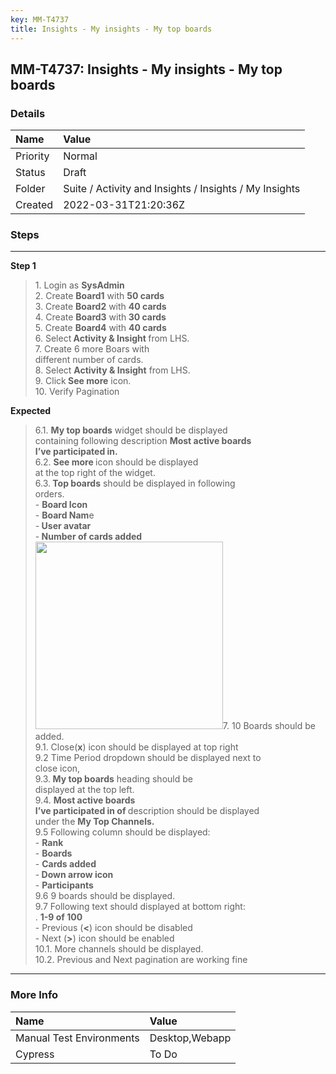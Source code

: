 ```yaml
---
key: MM-T4737
title: Insights - My insights - My top boards
---
```


## MM-T4737: Insights - My insights - My top boards

### Details

| Name     | Value                                                  |
| :------- | :----------------------------------------------------- |
| Priority | Normal                                                 |
| Status   | Draft                                                  |
| Folder   | Suite / Activity and Insights / Insights / My Insights |
| Created  | 2022-03-31T21:20:36Z                                   |

### Steps

<hr/>

**Step 1**

> <article>1. Login as <strong>SysAdmin</strong><br />2. Create <strong>Board1</strong> with <strong>50 cards</strong><br />3. Create <strong>Board2</strong> with <strong>40 cards</strong><br />4. Create <strong>Board3</strong> with<strong> 30 cards</strong><br />5. Create <strong>Board4</strong> with <strong>40 cards</strong><br />6. Select<strong> Activity &amp; Insight </strong>from LHS.<br />7. Create 6 more Boars with<br />different number of cards.<br />8. Select <strong>Activity &amp; Insight</strong> from LHS.<br />9. Click<strong> See more</strong> icon.<br />10. Verify Pagination</article>

**Expected**

> <article>6.1. <strong>My top boards</strong> widget should be displayed<br />containing following description <strong>Most active boards<br />I’ve participated in.</strong><br />6.2. <strong>See more </strong>icon should be displayed<br />at the top right of the widget.<br />6.3.<strong> Top boards</strong> should be displayed in following<br />orders.<br />- <strong>Board Icon</strong><br />- <strong>Board Nam</strong>e<br />-<strong> User avatar</strong><br />-<strong> Number of cards added</strong><br /><img src="https://smartbear-tm4j-prod-us-west-2-attachment-rich-text.s3.us-west-2.amazonaws.com/embedded-f3277290f945470c4add5d21ef3dc7ca7b74388fc7152bfb6b99ae58c66a95a8-1649179991837-1649179991837.png" style="width:300px" class="fr-fic fr-fil fr-dib" />7. 10 Boards should be added.<br />9.1. Close(<strong>x</strong>) icon should be displayed at top right<br />9.2 Time Period dropdown should be displayed next to<br />close icon,<br />9.3.<strong> My top boards</strong> heading should be<br />displayed at the top left.<br />9.4. <strong>Most active boards<br />I’ve participated in of </strong>description should be displayed<br />under the <strong>My Top Channels.</strong><br />9.5 Following column should be displayed:<br />- <strong>Rank</strong><br />- <strong>Boards</strong><br />- <strong>Cards added<br /></strong>-<strong> Down arrow icon</strong><br />- <strong>Participants</strong><br />9.6 9 boards should be displayed.<br />9.7 Following text should displayed at bottom right:<br />. <strong>1-9 of 100</strong><br />- Previous (<strong>&lt;</strong>) icon should be disabled<br />- Next (<strong>&gt;</strong>) icon should be enabled<br />10.1. More channels should be displayed.<br />10.2. Previous and Next pagination are working fine</article>

<hr/>

### More Info

| Name                     | Value          |
| :----------------------- | :------------- |
| Manual Test Environments | Desktop,Webapp |
| Cypress                  | To Do          |
